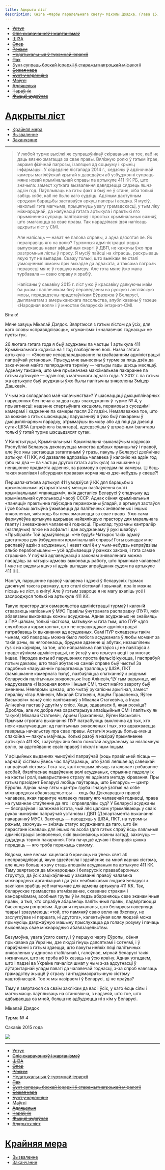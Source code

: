 ```yaml
---
title: Адкрыты ліст
description: Кніга «Фарбы паралельнага свету» Міколы Дзядка. Глава 15. Адкрыты ліст
---
```


- ~~[Уступ](./1.md)~~
- ~~[Спіс скарачэнняў і жарганізмаў](./2.md)~~
- ~~[ШІЗА](./3.md)~~
- ~~[Опер](./4.md)~~
- ~~[Рэжым](./5.md)~~
- ~~[Недатыкальныя ў турэмнай іерархіі](./6.md)~~
- ~~[Пах](./7.md)~~
- ~~[Бунт супраць боскай іерархіі ў старажытнагрэцкай міфалогіі](./8.md)~~
- ~~[Божая кара](./9.md)~~
- ~~[Бунт у каранціне](./10.md)~~
- ~~[Маўглі](./11.md)~~
- ~~[Адляцелыя](./12.md)~~
- ~~[Чараўнік](./13.md)~~
- ~~[Жыццё цудоўнае](./14.md)~~
# [Адкрыты ліст](./15.md)
- [Крайняя мера](./16.md)
- [Вызваленне](./17.md)
- [Заканчэнне](./18.md)

---

>У любой турме высілкі яе супрацоўнікаў скіраваныя на тое, каб не даць вязню змагацца за свае правы. Вялізную ролю ў гэтым іграе, акрамя фізічнай пагрозы, ізаляцыя ад соцыуму і крыніц інфармацыі. У сярэдзіне лістапада 2014 г., седзячы ў адзіночнай камеры магілёўскай крытай я даведаўся аб узбуджэнні супраць мяне новай крымінальнай справы па артыкуле 411 КК РБ, што значыла: замест хуткага вызвалення давядзецца сядзець яшчэ адзін год. Паўплываць на гэты факт я быў не ў стане, хіба толькі забіць сябе, каб не было каго судзіць. Адзіным даступным сродкам барацьбы заставаўся аркуш паперы і асадка. Я мусіў, наколькі гэта магчыма, прыцягнуць увагу грамадскасці, у тым ліку міжнароднай, да наяўнасці гэтага артыкула і практыкі яго прымянення супраць палітвязняў і простых крымінальных вязняў, што змагаюцца за свае правы. Так нарадзілася ідэя напісаць адкрыты ліст у СМІ.\
\
Але напісаць — нават не палова справы, а адна дзясятая яе. Як пераправіць яго на волю? Турэмныя адміністрацыі рэдка выпускаюць нават афіцыйныя скаргі ў ДВП, не кажучы ўжо пра разгромныя лісты ў прэсу. Я мусіў пайсці на хітрасць, раскрываць якую тут не выпадае. Скажу толькі, што вынікам яе сталі ўзмоцненыя шмоны пры выхадзе да адваката, а таксама пагрозы перавесці мяне ў горшую камеру. Але гэта мяне ўжо мала турбавала — сваю справу я зрабіў.\
\
Напісаны ў сакавіку 2015 г. ліст ужо ў красавіку дзякуючы маім бацькам і паплечнікам быў пераведзены на рускую і англійскую мовы, перададзены прадстаўнікам Еўразвяза ў Беларусі, дыпламатам з амерыканскага пасольства, апублікаваны ў газеце «Народная воля» і ў мностве беларускіх інтэрнэт-СМІ.


Вітаю\!

Мяне завуць Мікалай Дзядок. Звяртаюся з гэтым лістом да ўсіх, для каго словы «справядлівасць», «гуманізм» і «чалавечая годнасць» не пусты гук.

26 лютага гэтага года я быў асуджаны па частцы 1 артыкула 411 Крымінальнага кодэкса на 1 год пазбаўлення волі. Назва гэтага артыкула — «Злоснае непадпарадкаванне патрабаванням адміністрацыі папраўчай установы». Прысуд мне вынесены ў турме за пяць дзён да заканчэння майго папярэдняга тэрміну — чатыры гады шэсць месяцаў. Адзначу таксама, што мне прызначана максімальнае пакаранне па гэтым артыкуле — адзін год з магчымага аднаго года. У 2012 г. па гэтым жа артыкуле быў асуджаны ўжо былы палітычны зняволены Зміцер Дашкевіч.

У чым жа складалася маё «злачынства»? У шаснаццаці дысцыплінарных парушэннях без нечага за два гады знаходжання ў турме № 4, у прыватнасці: нашэнне спартыўнага касцюма, перамовы з суседнімі камерамі і хаджэнне па камеры пасля 22 гадзін. Немалаважна тое, што за кожнае з гэтых шаснаццаці парушэнняў я ўжо быў пакараны ў дысцыплінарным парадку, атрымаўшы вымову або ад пяці да дзесяці сутак ШІЗА \(штрафнога ізалятара\), адседзеўшы ў штрафным ізалятары толькі ў гэтай турме шэсцьдзясят сутак.

У Канстытуцыі, Крымінальным і Крымінальна-выканаўчым кодэксах Рэспублікі Беларусь дэкларуецца мноства добрых прынцыпаў і правоў, але ўсе яны застаюцца затаптанымі ў гразь, пакуль у Беларусі дзейнічае артыкул 411 КК, які дазваляе адправіць чалавека ў калонію на адзін год \(або на два — па частцы другой гэтага артыкула\) за нашэнне ці ненашэнне прадмета адзення, за размову з суседам па камеры. Ці ёсць такая жахлівая і абсурдная прававая норма яшчэ дзе-небудзь у свеце?\!

Першапачаткова артыкул 411 уводзіўся ў КК для барацьбы з крымінальнымі аўтарытэтамі ў месцах пазбаўлення волі і крымінальнымі «паняццямі», якія дасталіся Беларусі ў спадчыну ад крымінальнай супольнасці часоў СССР. Аднак сёння крымінальныя «паняцці» практычна паўсюдна пераможаны ўладай, а артыкул застаўся і ўсё больш актыўна ўжываецца да палітычных зняволеных і іншых зняволеных, якія хоць бы неяк змагаюцца за свае правы. Ужо сама фармулёўка артыкула адкрывае найвялікшую прастору для маральнага гвалту і зневажання чалавечай годнасці. Прыклад: турэмны кантралёр \(наглядчык\) плюе на асфальт і дае асуджанаму ў рукі швабру: «Прыбірай\!» Той адмаўляецца: «Не буду\!» Чатырох такіх адмоў дастаткова для ўзбуджэння крымінальнай справы\! Гэты выпадак мне распавёў адзін з асуджаных, і нават калі ён у чым-небудзь непраўдзівы альбо перабольшаны — усё адбываецца ў рамках закона, і гэта самае страшнае. У поўнай адпаведнасці з законам зняволенага можна пасадзіць за чатыры адмовы выконваць работу, што прыніжае чалавека\! І мне не вядомы яшчэ ні адзін выпадак апраўдання судом па артыкуле 411 КК.

Наогул, парушэнне правоў чалавека і здзекі ў беларускіх турмах дасягнулі такога размаху, што сталі сістэмай і звычкай, пра іх можна пісаць не ліст, а кнігу\! Але ў гэтым звароце я не магу ахапіць усё і засяроджуся толькі на артыкуле 411 КК.

Такую прастору для самавольства адміністрацыі турмаў і калоній ствараюць напісаныя ў МУС Правілы ўнутранага распарадку \(ПУР\), якія абавязаны выконваць кожны асуджаны. Аднак асуджаных не знаёмяць з ПУР цалкам, толькі часткова, матывуючы гэта тым, што ПУР «для службовага карыстання», што не перашкаджае адміністрацыі патрабаваць іх выканання ад асуджаных. Самі ПУР складзены такім чынам, каб пакараць можна было любога асуджанага ў любы момант за такія рэчы, як няголенасць, бруднае адзенне ці абутак, незашпілены гузік на каўняры, за тое, што няправільна павітаўся ці не павітаўся з прадстаўніком адміністрацыі, не ўстаў у яго прысутнасці і за многае іншае. Нярэдка акты аб парушэннях проста фальсіфікуюцца, і паспрабуй потым дакажы, што твой абутак на самай справе быў чысты\! За падобныя «парушэнні» працягваюць трапляць у ШІЗА, ПКТ \(памяшканне камернага тыпу\), пазбаўляцца спатканняў з роднымі беларускія палітычныя зняволеныя: Ігар Аліневіч,^[У тым варыянце, які надрукавала «Народная воля» і іншыя СМІ, тэкст майго звароту быў зменены. Невядомы цэнзар, што чытаў рукапісны арыгінал, замест пераліку «Ігар Аліневіч, Мікалай Статкевіч, Арцём Пракапенка, Яўген Васьковіч» пачаў спіс палітвязняў з Мікалая Статкевіча, а Ігара Аліневіча паставіў другім у спісе. Хаця, здавалася б, якая розніца? Дробязь, але як добра яна характарызуе апазіцыйныя СМІ і палітыку як такую\!] Мікалай Статкевіч, Арцём Пракапенка, Яўген Васьковіч. Прычым строгага выканання ПУР патрабуюць выключна ад тых, хто неяк «вылучаецца»: ад палітычных зняволеных і тых, хто адважваецца гаварыць начальству пра свае правы. Астатнія жывуць больш-менш спакойна — пакуль маўчаць. Колькі разоў я назіраў прымяненне артыкула 411 КК, і заўсёды яно было помстай асуджанаму за нязломную волю, за адстойванне сваіх правоў і ніколі нічым іншым.

У афіцыйных выданнях чыноўнікі папраўчай \(хоць правільней пісаць — карнай\) сістэмы ўвесь час паўтараюць, што ўзялі лепшае ад савецкай папраўчай сістэмы. Гэта так, калі лепшым лічыць татальнае грэбаванне асобай, бязлітаснае падаўленне волі асуджаных, спрыянне падзелу іх на касты і ролі, выкарыстанне страху як адзінага метаду кіравання. Пры гэтым прэзідэнт Беларусі любіць паўтараць, што Беларусь — цэнтр Еўропы. Аднак чаму гэты «цэнтр» груба ігнаруе ўзятыя на сябе міжнародныя абавязацельствы — хоць бы Дэкларацыю правоў чалавека, якая гарантуе чалавеку павагу яго чалавечай годнасці, права на гуманнае стаўленне да яго і справядлівы суд? У Беларусі асуджаны — бяспраўная і залежная істота, чый лёс цалкам утрымліваюць у сваіх руках чыноўнікі папраўчай установы і ДВП \(Дэпартамента выканання пакаранняў МУС\). Захочуць — пасадзяць у ШІЗА, ПКТ, на турэмны рэжым, захочуць — знізяць статус асуджанага да таго, што ён перастане існаваць для іншых як асоба \(для гэтых спраў ёсць лаяльныя адміністрацыі зняволеныя, якія выконваюць кожны загад\), захочуць — дададуць тэрмін пакарання. Гэта пачуццё адчаю і бяспраўя цяжка перадаць — яго трэба перажыць самому.

Вядома, мне вельмі хацелася б крычаць на ўвесь свет аб несправядлівасці, якую здзейсніла і здзяйсняе са мной карная сістэма, але яшчэ больш я хачу стаць апошнім асуджаным па артыкуле 411 КК. Таму звяртаюся да міжнародных і беларускіх праваабарончых структур, да ўсіх зацікаўленых у захаванні правоў чалавека міжнародных арганізацый і да ўсіх неабыякавых людзей Беларусі з заклікам зрабіць усё магчымае для адмены артыкула 411 КК. Так, беларускае грамадства атамізаванае, скаванае страхам і канфармізмам, асобныя групы ў ім ледзь абараняюць свае эканамічныя правы, а тыя, хто спрабуе абараняць палітычныя правы, падвяргаюцца бясконцым рэпрэсіям. Аднак я перакананы, што беларусы павернуць твары і зразумеюць: «той, хто памяняў сваю волю на бяспеку, не заслугоўвае ні першага, ні другога», калектыўная воля людзей можа прымусіць дзяржаўную машыну прыслухацца да голасу розуму і пачаць выконваць свае міжнародныя абавязацельствы.

Безумоўна, увага ўсяго свету, і ў першую чаргу Еўропы, сёння прыкавана да Украіны, дзе людзі гінуць дзясяткамі і сотнямі, і ў параўнанні з гэтым здаецца, што пакуты нейкіх пяці палітычных зняволеных у адносна стабільнай і, галоўнае, мірнай Беларусі такія нязначныя, што не трэба аб іх казаць на ўсю краіну. Аднак узгадаем, што і падзеі ва Украіне пачаліся шмат у чым з-за адсутнасці ў аўтарытарнай улады павагі да чалавечай годнасці, з-за спроб навязаць грамадству жыццё ў страху і антыдэмакратычную сістэму каштоўнасцей. Тое ж мы назіраем і ў Беларусі, ці не праўда?

Таму я звяртаюся са сваім заклікам да вас і ўсіх, у каго ёсць сілы і магчымасць паўплываць на становішча, з надзеяй, што тое, што адбываецца са мной, больш не адбудзецца ні з кім у Беларусі.

Мікалай Дзядок

Турма № 4

Сакавік 2015 года


![](../img/10.png)

---

- ~~[Уступ](./1.md)~~
- ~~[Спіс скарачэнняў і жарганізмаў](./2.md)~~
- ~~[ШІЗА](./3.md)~~
- ~~[Опер](./4.md)~~
- ~~[Рэжым](./5.md)~~
- ~~[Недатыкальныя ў турэмнай іерархіі](./6.md)~~
- ~~[Пах](./7.md)~~
- ~~[Бунт супраць боскай іерархіі ў старажытнагрэцкай міфалогіі](./8.md)~~
- ~~[Божая кара](./9.md)~~
- ~~[Бунт у каранціне](./10.md)~~
- ~~[Маўглі](./11.md)~~
- ~~[Адляцелыя](./12.md)~~
- ~~[Чараўнік](./13.md)~~
- ~~[Жыццё цудоўнае](./14.md)~~
- ~~[Адкрыты ліст](./15.md)~~
# [Крайняя мера](./16.md)
- [Вызваленне](./17.md)
- [Заканчэнне](./18.md)


